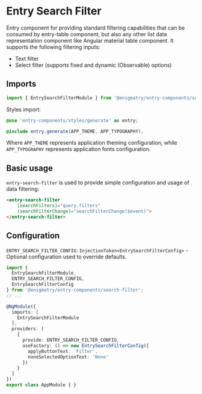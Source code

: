 # Entry Search Filter

Entry component for providing standard filtering capabilities that can be consumed by entry-table component, but also any other list data representation component like Angular material table component. It supports the following filtering inputs:

* Text filter
* Select filter (supports fixed and dynamic (Observable) options)

## Imports

```ts
import { EntrySearchFilterModule } from '@enigmatry/entry-components/search-filter';
```

Styles import:

```scss
@use 'entry-components/styles/generate' as entry;

@include entry.generate(APP_THEME, APP_TYPOGRAPHY);
```

Where `APP_THEME` represents application theming configuration, while `APP_TYPOGRAPHY` represents application fonts configuration.

## Basic usage

`entry-search-filter` is used to provide simple configuration and usage of data filtering:

```html
<entry-search-filter
    [searchFilters]="query.filters"
    (searchFilterChange)="searchFilterChange($event)">
</entry-search-filter>
```

## Configuration

`ENTRY_SEARCH_FILTER_CONFIG`: `InjectionToken<EntrySearchFilterConfig>` - Optional configuration used to override defaults.

```ts
import {
  EntrySearchFilterModule,
  ENTRY_SEARCH_FILTER_CONFIG,
  EntrySearchFilterConfig
} from '@enigmatry/entry-components/search-filter';
// ...

@NgModule({
  imports: [
    EntrySearchFilterModule
  ],
  providers: [
    {
      provide: ENTRY_SEARCH_FILTER_CONFIG,
      useFactory: () => new EntrySearchFilterConfig({
        applyButtonText: 'Filter',
        noneSelectedOptionText: 'None'
      })
    }
  ]
})
export class AppModule { }
```
